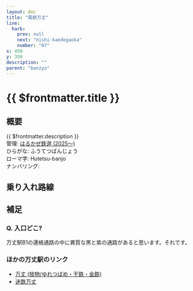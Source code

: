 ```yaml
---
layout: doc
title: "風鉄万丈"
line:
  harb:  
    prev: null 
    next: "nishi-kaedegaoka"
    number: "07" 
x: 450
y: 350
description: ""
parent: "banzyo"
---
```


# {{ $frontmatter.title }} <ViewinMap />
<!-- ![駅の写真の説明](駅の写真のURL) -->

<Family />

## 概要
{{ $frontmatter.description }}  
管理: [はるかぜ鉄道 (2025～)](/company/harukaze/index.md)    
ひらがな: ふうてつばんじょう  
ローマ字: Hutetsu-banjo  
ナンバリング: <Numberling />

## 乗り入れ路線
<LineInfo />

## 補足
### Q. 入口どこ?
万丈駅B1の連絡通路の中に異質な黒と紫の通路があると思います。それです。
### ほかの万丈駅のリンク
- [万丈 (放物/ゆれつばめ・干鉄・金鉄)](/station/stations/banzyo.md)
- [迷鉄万丈](/station/stations/meitetsubanjo.md)